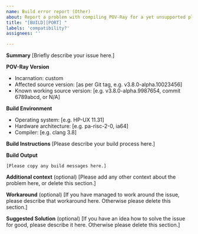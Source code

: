 ```yaml
---
name: Build error report (Other)
about: Report a problem with compiling POV-Ray for a yet unsupported platform, UI framework or build process
title: "[BUILD][PORT] "
labels: 'compatibility?'
assignees: ''

---
```


<!-- -----------------------------------------------------------------------------------------------
PLEASE REPLACE any placeholder texts in this report. We know them by heart, and don't need them
repeated in every issue report. Placeholders are marked with square brackets, which we kindly ask
you to remove as well.
Also, PLEASE DELETE any sections that you would leave empty.
------------------------------------------------------------------------------------------------ -->

**Summary**
[Briefly describe your issue here.]

**POV-Ray Version**
  - Incarnation: custom
  - Affected source version: [as per Git tag, e.g. v3.8.0-alpha.10023456]
  - Known working source version: [e.g. v3.8.0-alpha.9987654, commit 6789abcd, or N/A]

**Build Environment**
  - Operating system: [e.g. HP-UX 11.31]
  - Hardware architecture: [e.g. pa-risc-2-0, ia64]
  - Compiler: [e.g. clang 3.8]

**Build Instructions**
[Please describe your build process here.]

**Build Output**
~~~
[Please copy any build messages here.]
~~~

**Additional context** (optional)
[Please add any other context about the problem here, or delete this section.]

**Workaround** (optional)
[If you have managed to work around the issue, please describe that workaround here.
Otherwise please delete this section.]

**Suggested Solution** (optional)
[If you have an idea how to solve the issue for good, please describe it here.
Otherwise please delete this section.]

<!-- -----------------------------------------------------------------------------------------------
NOTE: Please take a moment to PREVIEW your report before submitting it.
------------------------------------------------------------------------------------------------ -->
